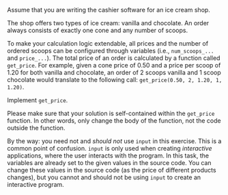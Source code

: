 Assume that you are writing the cashier software for an ice cream shop.

The shop offers two types of ice cream: vanilla and chocolate. An order always consists of exactly one cone and any number of scoops.

To make your calculation logic extendable, all prices and the number of ordered scoops can be configured through variables (i.e., `num_scoops_...` and `price_...`). The total price of an order is calculated by a function called `get_price`. For example, given a cone price of 0.50 and a price per scoop of 1.20 for both vanilla and chocolate, an order of 2 scoops vanilla and 1 scoop chocolate would translate to the following call: `get_price(0.50, 2, 1.20, 1, 1.20)`.

Implement `get_price`.

Please make sure that your solution is self-contained within the `get_price` function. In other words, only change the body of the function, not the code outside the function.

By the way: you need not and *should not* use `input` in this exercise. This is a common point of confusion. `input` is only used when creating *interactive* applications, where the user interacts with the program. In this task, the variables are already set to the given values in the source code. You can change these values in the source code (as the price of different products changes), but you cannot and should not be using `input` to create an interactive program.

